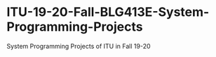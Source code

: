 # ITU-19-20-Fall-BLG413E-System-Programming-Projects
System Programming Projects of ITU in Fall 19-20
